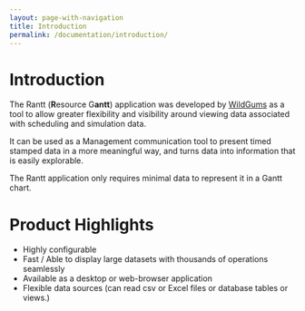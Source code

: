 ```yaml
---
layout: page-with-navigation
title: Introduction
permalink: /documentation/introduction/
---
```


Introduction
=============

The Rantt (**R**esource G**antt**) application was developed by [WildGums](wwww.wildgums.com) as a tool to allow greater flexibility and visibility around viewing data associated with scheduling and simulation data.

It can be used as a Management communication tool to present timed stamped data in a more meaningful way, and turns data into information that is easily explorable.

The Rantt application only requires minimal data to represent it in a Gantt chart.


Product Highlights
===================

- Highly configurable
- Fast / Able to display large datasets with thousands of operations seamlessly
- Available as a desktop or web-browser application
- Flexible data sources (can read csv or Excel files or database tables or views.)

